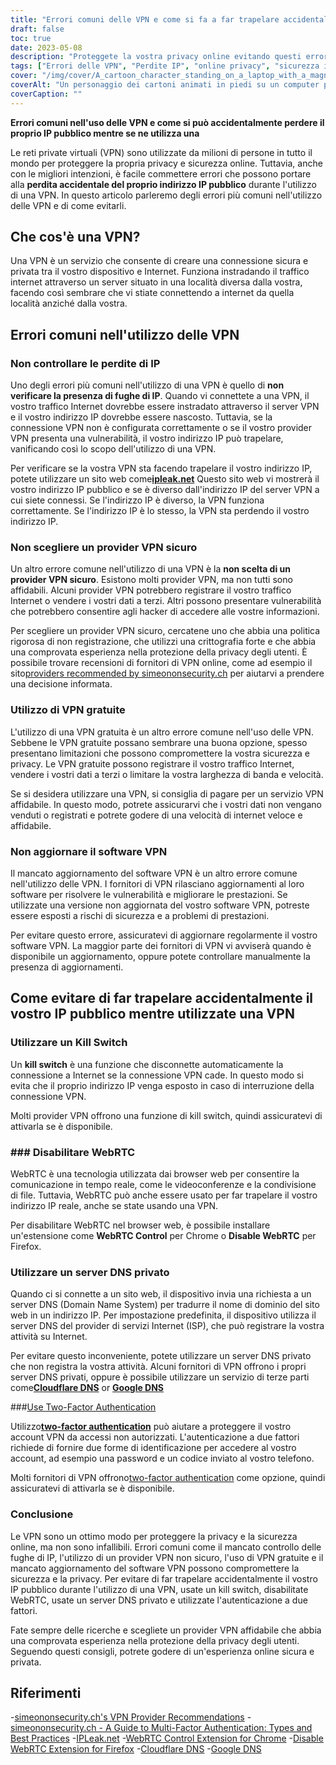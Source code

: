 ```yaml
---
title: "Errori comuni delle VPN e come si fa a far trapelare accidentalmente il proprio IP pubblico"
draft: false
toc: true
date: 2023-05-08
description: "Proteggete la vostra privacy online evitando questi errori comuni delle VPN che possono far trapelare accidentalmente il vostro indirizzo IP pubblico."
tags: ["Errori delle VPN", "Perdite IP", "online privacy", "sicurezza informatica", "sicurezza in Internet", "rete privata virtuale", "WebRTC", "Server DNS", "Fornitore di VPN", "autenticazione a due fattori", "Software VPN", "interruttore di spegnimento", "data privacy", "privacy in internet", "minacce informatiche", "sicurezza dei dati", "sicurezza della rete", "sicurezza online", "anonimato online", "navigazione anonima"]
cover: "/img/cover/A_cartoon_character_standing_on_a_laptop_with_a_magnifying_glass.png"
coverAlt: "Un personaggio dei cartoni animati in piedi su un computer portatile con una lente di ingrandimento, alla ricerca della privacy online."
coverCaption: ""
---
```


**Errori comuni nell'uso delle VPN e come si può accidentalmente perdere il proprio IP pubblico mentre se ne utilizza una**

Le reti private virtuali (VPN) sono utilizzate da milioni di persone in tutto il mondo per proteggere la propria privacy e sicurezza online. Tuttavia, anche con le migliori intenzioni, è facile commettere errori che possono portare alla **perdita accidentale del proprio indirizzo IP pubblico** durante l'utilizzo di una VPN. In questo articolo parleremo degli errori più comuni nell'utilizzo delle VPN e di come evitarli.

## Che cos'è una VPN?

Una VPN è un servizio che consente di creare una connessione sicura e privata tra il vostro dispositivo e Internet. Funziona instradando il traffico internet attraverso un server situato in una località diversa dalla vostra, facendo così sembrare che vi stiate connettendo a internet da quella località anziché dalla vostra.

## Errori comuni nell'utilizzo delle VPN

### Non controllare le perdite di IP

Uno degli errori più comuni nell'utilizzo di una VPN è quello di **non verificare la presenza di fughe di IP**. Quando vi connettete a una VPN, il vostro traffico Internet dovrebbe essere instradato attraverso il server VPN e il vostro indirizzo IP dovrebbe essere nascosto. Tuttavia, se la connessione VPN non è configurata correttamente o se il vostro provider VPN presenta una vulnerabilità, il vostro indirizzo IP può trapelare, vanificando così lo scopo dell'utilizzo di una VPN.

Per verificare se la vostra VPN sta facendo trapelare il vostro indirizzo IP, potete utilizzare un sito web come[**ipleak.net**](https://ipleak.net/) Questo sito web vi mostrerà il vostro indirizzo IP pubblico e se è diverso dall'indirizzo IP del server VPN a cui siete connessi. Se l'indirizzo IP è diverso, la VPN funziona correttamente. Se l'indirizzo IP è lo stesso, la VPN sta perdendo il vostro indirizzo IP.

### Non scegliere un provider VPN sicuro

Un altro errore comune nell'utilizzo di una VPN è la **non scelta di un provider VPN sicuro**. Esistono molti provider VPN, ma non tutti sono affidabili. Alcuni provider VPN potrebbero registrare il vostro traffico Internet o vendere i vostri dati a terzi. Altri possono presentare vulnerabilità che potrebbero consentire agli hacker di accedere alle vostre informazioni.

Per scegliere un provider VPN sicuro, cercatene uno che abbia una politica rigorosa di non registrazione, che utilizzi una crittografia forte e che abbia una comprovata esperienza nella protezione della privacy degli utenti. È possibile trovare recensioni di fornitori di VPN online, come ad esempio il sito[providers recommended by simeononsecurity.ch](https://simeononsecurity.ch/recommendations/vpns/) per aiutarvi a prendere una decisione informata.

### Utilizzo di VPN gratuite

L'utilizzo di una VPN gratuita è un altro errore comune nell'uso delle VPN. Sebbene le VPN gratuite possano sembrare una buona opzione, spesso presentano limitazioni che possono compromettere la vostra sicurezza e privacy. Le VPN gratuite possono registrare il vostro traffico Internet, vendere i vostri dati a terzi o limitare la vostra larghezza di banda e velocità.

Se si desidera utilizzare una VPN, si consiglia di pagare per un servizio VPN affidabile. In questo modo, potrete assicurarvi che i vostri dati non vengano venduti o registrati e potrete godere di una velocità di internet veloce e affidabile.

### Non aggiornare il software VPN

Il mancato aggiornamento del software VPN è un altro errore comune nell'utilizzo delle VPN. I fornitori di VPN rilasciano aggiornamenti al loro software per risolvere le vulnerabilità e migliorare le prestazioni. Se utilizzate una versione non aggiornata del vostro software VPN, potreste essere esposti a rischi di sicurezza e a problemi di prestazioni.

Per evitare questo errore, assicuratevi di aggiornare regolarmente il vostro software VPN. La maggior parte dei fornitori di VPN vi avviserà quando è disponibile un aggiornamento, oppure potete controllare manualmente la presenza di aggiornamenti.

## Come evitare di far trapelare accidentalmente il vostro IP pubblico mentre utilizzate una VPN

### Utilizzare un Kill Switch

Un **kill switch** è una funzione che disconnette automaticamente la connessione a Internet se la connessione VPN cade. In questo modo si evita che il proprio indirizzo IP venga esposto in caso di interruzione della connessione VPN.

Molti provider VPN offrono una funzione di kill switch, quindi assicuratevi di attivarla se è disponibile.

### ### Disabilitare WebRTC

WebRTC è una tecnologia utilizzata dai browser web per consentire la comunicazione in tempo reale, come le videoconferenze e la condivisione di file. Tuttavia, WebRTC può anche essere usato per far trapelare il vostro indirizzo IP reale, anche se state usando una VPN.

Per disabilitare WebRTC nel browser web, è possibile installare un'estensione come **WebRTC Control** per Chrome o **Disable WebRTC** per Firefox.

### Utilizzare un server DNS privato

Quando ci si connette a un sito web, il dispositivo invia una richiesta a un server DNS (Domain Name System) per tradurre il nome di dominio del sito web in un indirizzo IP. Per impostazione predefinita, il dispositivo utilizza il server DNS del provider di servizi Internet (ISP), che può registrare la vostra attività su Internet.

Per evitare questo inconveniente, potete utilizzare un server DNS privato che non registra la vostra attività. Alcuni fornitori di VPN offrono i propri server DNS privati, oppure è possibile utilizzare un servizio di terze parti come[**Cloudflare DNS**](https://1.1.1.1/) or [**Google DNS**](https://developers.google.com/speed/public-dns) 

###[Use Two-Factor Authentication](https://simeononsecurity.ch/articles/what-are-the-diferent-kinds-of-factors-in-mfa/)

Utilizzo[**two-factor authentication**](https://simeononsecurity.ch/articles/what-are-the-diferent-kinds-of-factors-in-mfa/) può aiutare a proteggere il vostro account VPN da accessi non autorizzati. L'autenticazione a due fattori richiede di fornire due forme di identificazione per accedere al vostro account, ad esempio una password e un codice inviato al vostro telefono.

Molti fornitori di VPN offrono[two-factor authentication](https://simeononsecurity.ch/articles/what-are-the-diferent-kinds-of-factors-in-mfa/) come opzione, quindi assicuratevi di attivarla se è disponibile.

### Conclusione

Le VPN sono un ottimo modo per proteggere la privacy e la sicurezza online, ma non sono infallibili. Errori comuni come il mancato controllo delle fughe di IP, l'utilizzo di un provider VPN non sicuro, l'uso di VPN gratuite e il mancato aggiornamento del software VPN possono compromettere la sicurezza e la privacy. Per evitare di far trapelare accidentalmente il vostro IP pubblico durante l'utilizzo di una VPN, usate un kill switch, disabilitate WebRTC, usate un server DNS privato e utilizzate l'autenticazione a due fattori.

Fate sempre delle ricerche e scegliete un provider VPN affidabile che abbia una comprovata esperienza nella protezione della privacy degli utenti. Seguendo questi consigli, potrete godere di un'esperienza online sicura e privata.

## Riferimenti

-[simeononsecurity.ch's VPN Provider Recommendations](https://simeononsecurity.ch/recommendations/vpns/)
-[simeononsecurity.ch - A Guide to Multi-Factor Authentication: Types and Best Practices](https://simeononsecurity.ch/articles/what-are-the-diferent-kinds-of-factors-in-mfa/)
-[IPLeak.net](https://ipleak.net/)
-[WebRTC Control Extension for Chrome](https://chrome.google.com/webstore/detail/webrtc-control/fjkmabmdepjfammlpliljpnbhleegehm?hl=en)
-[Disable WebRTC Extension for Firefox](https://addons.mozilla.org/en-US/firefox/addon/happy-bonobo-disable-webrtc/?utm_source=addons.mozilla.org&utm_medium=referral&utm_content=search)
-[Cloudflare DNS](https://1.1.1.1/)
-[Google DNS](https://developers.google.com/speed/public-dns)

